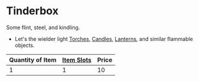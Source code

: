 ---
---

# Tinderbox

Some flint, steel, and kindling. 

* Let's the wielder light [Torches](../1%20Coin/Torch.md), [Candles](Candle.md), [Lanterns](../25%20Coins/Lantern.md), and similar flammable objects.

|Quantity of Item|[Item Slots](../../../../../Player%20Characters/Derived%20Statistics/Item%20Slots.md)|Price|
|----------------|----------|-----|
|1|1|10|
